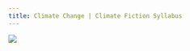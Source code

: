```yaml
---
title: Climate Change | Climate Fiction Syllabus
---
```


<img src="rda/tetons_stream_veg.jpg" usemap="#image-map">

<map name="image-map">
    <area target="" alt="Hydrologic Cycle" title="Hydrologic Cycle" href="https://elizabethcase.net/rda/cccf-hydrology" coords="1546,1916,1667,1678,1610,1585,1589,1535,1574,1475,1692,1489,1863,1514,2141,1642,2301,1720,2810,1742,3266,1806,3448,1927,3665,2059,4028,2123,3954,2183,3526,2109,3466,2176,3426,2141,3473,2044,3426,1955,3341,1913,3152,1934,3028,2062,3099,2119,3199,2244,3092,2354,3092,2433,2967,2668,2917,2860,2899,3020,2707,3017,2682,2889,2575,2803,2451,2679,2226,2515,1913,3013,1727,2800,1802,2365,1923,2294,2009,2294,2037,2119,1955,2062,1941,1988,1841,1945,1777,1945,1692,1934,1646,2016,1567,2037,1514,1970" shape="poly">
    <area target="" alt="Geologic Cycle" title="Geologic Cycle" href="https://elizabethcase.net/rda/cccf-geology" coords="1489,1963,1656,1692,1564,1517,1539,1439,1878,1496,2298,1699,2857,1724,3089,1503,2757,1272,2358,1165,2002,1093,1397,1015,1126,972,1008,705,1204,638,1357,545,1261,395,1179,271,1026,217,984,118,709,53,588,153,410,7,22,18,18,1051,11,1364,570,1304,620,1464,823,1311,947,1539,816,1824,752,1959,1093,1980,1136,1938,1161,1770" shape="poly">
    <area target="" alt="Welcome to the Greenhouse" title="Welcome to the Greenhouse" href="https://elizabethcase.net/rda/cccf-greenhouse" coords="14,1393,556,1329,609,1485,823,1336,933,1539,730,1977,1118,1998,1186,1802,1482,1984,1443,2141,1564,2148,1685,2376,1770,2333,1724,2800,1877,3013,14,3006" shape="poly">
</map>